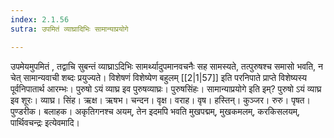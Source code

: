 ```yaml
---
index: 2.1.56
sutra: उपमितं व्याघ्रादिभिः सामान्याप्रयोगे

---
```

उपमेयमुपमितं , तद्वाचि सुबन्तं व्याघ्राऽदिभिः सामर्थ्यादुपमानवचनैः सह सामस्यते, तत्पुरुषश्च समासो भवति, न चेत् सामान्यवाची शब्दः प्रयुज्यते। विशेषणं विशेष्येण बहुलम् [[2|1|57]] इति परनिपाते प्राप्ते विशेष्यस्य पूर्वनिपातार्थ आरम्भः। पुरुषो ऽयं व्याघ्र इव पुरुषव्याघ्रः। पुरुषसिंहः। सामान्याप्रयोगे इति इम्? पुरुषो ऽयं व्याघ्र इव शूरः। व्याघ्र। सिंह। ऋक्ष। ऋषभ। चन्दन। वृक्ष। वराह। वृष। हस्तिन्। कुञ्जर। रुरु। पृषत। पुण्डरीक। बलाहक। अकृतिगनश्च अयम्, तेन इदमपि भवति मुखपद्मम्, मुखकमलम्, करकिसलयम्, पार्थिवचन्द्रः इत्येवमादि।